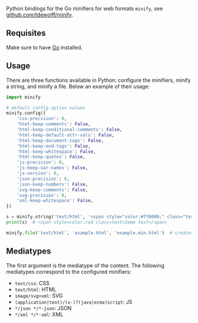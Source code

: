 Python bindings for the Go minifiers for web formats `minify`, see [github.com/tdewolff/minify](https://github.com/tdewolff/minify).

## Requisites
Make sure to have [Go](https://go.dev/doc/install) installed.

## Usage
There are three functions available in Python: configure the minifiers, minify a string, and minify a file. Below an example of their usage:

```python
import minify

# default config option values
minify.config({
    'css-precision': 0,
    'html-keep-comments': False,
    'html-keep-conditional-comments': False,
    'html-keep-default-attr-vals': False,
    'html-keep-document-tags': False,
    'html-keep-end-tags': False,
    'html-keep-whitespace': False,
    'html-keep-quotes': False,
    'js-precision': 0,
    'js-keep-var-names': False,
    'js-version': 0,
    'json-precision': 0,
    'json-keep-numbers': False,
    'svg-keep-comments': False,
    'svg-precision': 0,
    'xml-keep-whitespace': False,
})

s = minify.string('text/html', '<span style="color:#ff0000;" class="text">Some  text</span>')
print(s)  # <span style=color:red class=text>Some text</span>

minify.file('text/html', 'example.html', 'example.min.html')  # creates example.min.html
```

## Mediatypes
The first argument is the mediatype of the content. The following mediatypes correspond to the configured minifiers:

- `text/css`: CSS
- `text/html`: HTML
- `image/svg+xml`: SVG
- `(application|text)/(x-)?(java|ecma)script`: JS
- `*/json */*-json`: JSON
- `*/xml */*-xml`: XML
